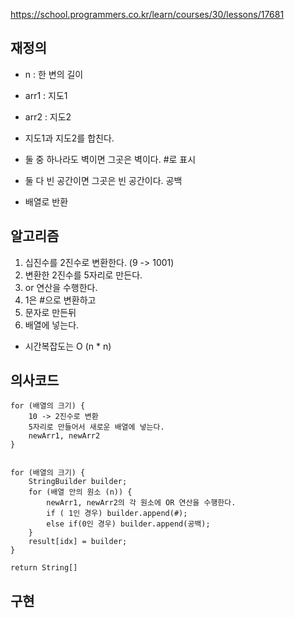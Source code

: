 https://school.programmers.co.kr/learn/courses/30/lessons/17681

## 재정의
- n : 한 변의 길이
- arr1 : 지도1
- arr2 : 지도2

- 지도1과 지도2를 합친다.
- 둘 중 하나라도 벽이면 그곳은 벽이다. #로 표시
- 둘 다 빈 공간이면 그곳은 빈 공간이다. 공백
- 배열로 반환


## 알고리즘
1. 십진수를 2진수로 변환한다. (9 -> 1001)
2. 변환한 2진수를 5자리로 만든다.
3. or 연산을 수행한다.
4. 1은 #으로 변환하고
5. 문자로 만든뒤
6. 배열에 넣는다.

  
- 시간복잡도는  O (n * n)


## 의사코드
```
for (배열의 크기) {
    10 -> 2진수로 변환
    5자리로 만들어서 새로운 배열에 넣는다.
    newArr1, newArr2
}


for (배열의 크기) {
    StringBuilder builder;
    for (배열 안의 원소 (n)) {
        newArr1, newArr2의 각 원소에 OR 연산을 수행한다.
        if ( 1인 경우) builder.append(#);
        else if(0인 경우) builder.append(공백);
    }
    result[idx] = builder;
}

return String[]
```


## 구현
